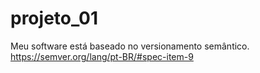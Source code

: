 # projeto_01



Meu software está baseado no versionamento semântico. 
https://semver.org/lang/pt-BR/#spec-item-9
